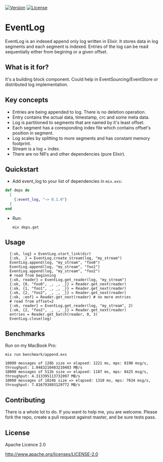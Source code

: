 
[![Version](https://img.shields.io/hexpm/v/event_log.svg?style=flat-square)](https://hex.pm/packages/event_log) 
[![License](https://img.shields.io/badge/license-Apache--2.0-blue.svg)](http://www.apache.org/licenses/LICENSE-2.0)

# EventLog

EventLog is an indexed append only log written in Elixir. It stores data in log segments and each segment is indexed.
Entries of the log can be read sequentially either from begining or a given offset. 

## What is it for?

It's a building block component. Could help in EventSourcing/EventStore or distributed log implementation. 

## Key concepts

* Entries are being appended to log. There is no deletion operation.
* Entry contains the actual data, timestamp, crc and some meta data.
* Log is partitioned to segments that are named by it's least offset.
* Each segment has a coresponding index file which contains offset's position in segment.
* Log scales by splitting to more segments and has constant memory footprint.
* Stream is a log + index. 
* There are no NIFs and other dependencies (pure Elixir).

## Quickstart

* Add event_log to your list of dependencies in `mix.exs`:

```elixir
def deps do
  [
    {:event_log, "~> 0.1.0"}
  ]
end
```

* Run:

    ```
    mix deps.get
    ```

## Usage

  ``` 
    {:ok, log} = EventLog.start_link(dir)
    {:ok, _} = EventLog.create_stream(log, "my_stream")
    EventLog.append(log, "my_stream", "foo0")
    EventLog.append(log, "my_stream", "foo1")
    EventLog.append(log, "my_stream", "foo2")
    # read from beginning
    {:ok, reader} = EventLog.get_reader(log, "my_stream")
    {:ok, {0, "foo0", _, _, _}} = Reader.get_next(reader)
    {:ok, {1, "foo1", _, _, _}} = Reader.get_next(reader)
    {:ok, {2, "foo2", _, _, _}} = Reader.get_next(reader)
    {:ok, :eof} = Reader.get_next(reader) # no more entries
    # read from offset=2
    {:ok, reader} = EventLog.get_reader(log, "my_stream", 2)
    {:ok, {2, "foo2", _, _, _}} = Reader.get_next(reader)
    entries = Reader.get_batch(reader, 0, 3)
    EventLog.close(log)
```
## Benchmarks

Run on my MacBook Pro:

```
mix run benchmark/append.exs         
                                                                  
10000 messages of 128b size => elapsed: 1221 ms, mps: 8190 msg/s, throughput: 1.0483210483210483 MB/s
10000 messages of 512b size => elapsed: 1187 ms, mps: 8425 msg/s, throughput: 4.313395113732097 MB/s
10000 messages of 1024b size => elapsed: 1310 ms, mps: 7634 msg/s, throughput: 7.816793893129772 MB/s
```

## Contributing

There is a whole lot to do. If you want to help me, you are welcome. Please fork the repo, create a pull request against master, and be sure tests pass. 

## License

Apache Licence 2.0

http://www.apache.org/licenses/LICENSE-2.0


